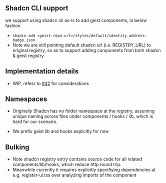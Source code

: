 ## Shadcn CLI support

we support using shadcn cli as-is to add geist components, in below fashion
- `shadcn add <geist-repo-url>/styles/default/identity_address-badge.json`
- Note we are still pointing default shadcn url (i.e. REGISTRY_URL) to original registry, so as to support adding components from both shadcn & geist registry


## Implementation details
- WIP, refesr to [#42](https://github.com/fractaldotbox/geist-dapp-kit/issues/42) for considerations


## Namespaces
- Originally Shadcn has no folder namespace at the registry, assuming unique naming across files under components / hooks / lib, which is hard for our scenario.

- We prefix geist lib and hooks explicitly for now

## Bulking
- Note shadcn registry entry contains source code for all related components/lib/hooks, which reduce http round trip.
- Meanwhile currently it requires explicitly specifiying dependencies at e.g. register-ui.tsx over analyzing imports of the component